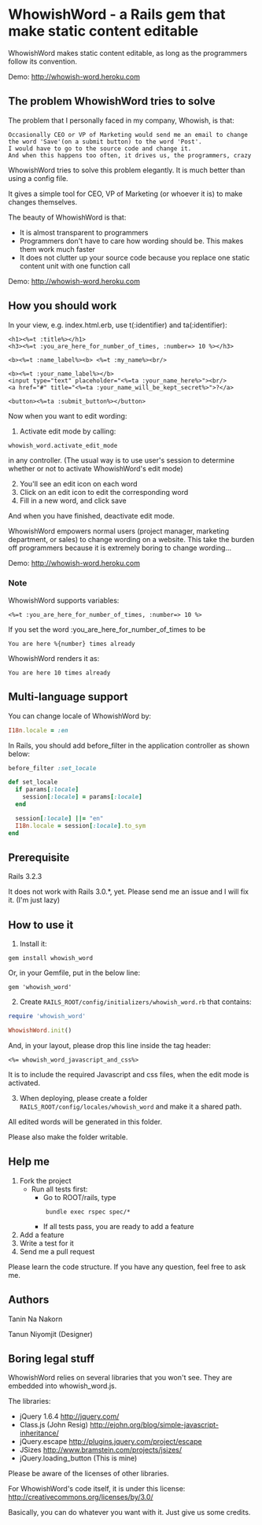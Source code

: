 WhowishWord - a Rails gem that make static content editable
====================

WhowishWord makes static content editable, as long as the programmers follow its convention.

Demo: http://whowish-word.heroku.com


The problem WhowishWord tries to solve
---------------------------------------

The problem that I personally faced in my company, Whowish, is that:

	Occasionally CEO or VP of Marketing would send me an email to change the word 'Save'(on a submit button) to the word 'Post'.
	I would have to go to the source code and change it.
	And when this happens too often, it drives us, the programmers, crazy

WhowishWord tries to solve this problem elegantly. It is much better than using a config file.

It gives a simple tool for CEO, VP of Marketing (or whoever it is) to make changes themselves.

The beauty of WhowishWord is that:

* It is almost transparent to programmers
* Programmers don't have to care how wording should be. This makes them work much faster
* It does not clutter up your source code because you replace one static content unit with one function call

Demo: http://whowish-word.heroku.com


How you should work
-------------------

In your view, e.g. index.html.erb, use t(:identifier) and ta(:identifier):

```erb
<h1><%=t :title%></h1>
<h3><%=t :you_are_here_for_number_of_times, :number=> 10 %></h3>

<b><%=t :name_label%><b> <%=t :my_name%><br/>

<b><%=t :your_name_label%></b> 
<input type="text" placeholder="<%=ta :your_name_here%>"><br/>
<a href="#" title="<%=ta :your_name_will_be_kept_secret%>">?</a>

<button><%=ta :submit_button%></button>
```

Now when you want to edit wording:

1. Activate edit mode by calling:
```
whowish_word.activate_edit_mode
```
 in any controller. 
 (The usual way is to use user's session to determine whether or not to activate WhowishWord's edit mode)

2. You'll see an edit icon on each word
3. Click on an edit icon to edit the corresponding word
4. Fill in a new word, and click save

And when you have finished, deactivate edit mode.

WhowishWord empowers normal users (project manager, marketing department, or sales) to change wording on a website.
This take the burden off programmers because it is extremely boring to change wording...

Demo: http://whowish-word.heroku.com

### Note

WhowishWord supports variables:

```erb
<%=t :you_are_here_for_number_of_times, :number=> 10 %>
```

If you set the word :you_are_here_for_number_of_times to be 

```
You are here %{number} times already
```

WhowishWord renders it as:

```
You are here 10 times already
```

Multi-language support
-----------------------

You can change locale of WhowishWord by:

```ruby
I18n.locale = :en
```

In Rails, you should add before_filter in the application controller as shown below:

```ruby
before_filter :set_locale

def set_locale
  if params[:locale]
    session[:locale] = params[:locale]
  end

  session[:locale] ||= "en"
  I18n.locale = session[:locale].to_sym
end
```


Prerequisite
-------------------

Rails 3.2.3

It does not work with Rails 3.0.*, yet. Please send me an issue and I will fix it. (I'm just lazy)



How to use it
-------------------

1. Install it:
```
gem install whowish_word
```

Or, in your Gemfile, put in the below line:
```
gem 'whowish_word'
```

2. Create ```RAILS_ROOT/config/initializers/whowish_word.rb``` that contains:

```ruby
require 'whowish_word'

WhowishWord.init()

```

And, in your layout, please drop this line inside the tag header:

```erb
<%= whowish_word_javascript_and_css%>
```

It is to include the required Javascript and css files, when the edit mode is activated.

3. When deploying, please create a folder ```RAILS_ROOT/config/locales/whowish_word``` and make it a shared path.

All edited words will be generated in this folder.

Please also make the folder writable.



Help me
-------------------------------------------------

1. Fork the project
	* Run all tests first:
		* Go to ROOT/rails, type
		```
			bundle exec rspec spec/*
		```
		* If all tests pass, you are ready to add a feature
2. Add a feature
3. Write a test for it
4. Send me a pull request

Please learn the code structure. If you have any question, feel free to ask me.


Authors
-------------------

Tanin Na Nakorn

Tanun Niyomjit (Designer)


Boring legal stuff
-----------------------

WhowishWord relies on several libraries that you won't see.
They are embedded into whowish_word.js.

The libraries:

* jQuery 1.6.4 http://jquery.com/
* Class.js (John Resig) http://ejohn.org/blog/simple-javascript-inheritance/
* jQuery.escape http://plugins.jquery.com/project/escape
* JSizes http://www.bramstein.com/projects/jsizes/
* jQuery.loading_button (This is mine)

Please be aware of the licenses of other libraries.

For WhowishWord's code itself, it is under this license: http://creativecommons.org/licenses/by/3.0/

Basically, you can do whatever you want with it. Just give us some credits.
